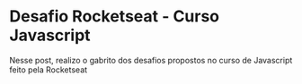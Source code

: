 # Desafio  Rocketseat - Curso Javascript
 Nesse post, realizo o gabrito dos desafios propostos no curso de Javascript feito pela Rocketseat
